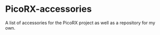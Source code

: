 # PicoRX-accessories
A list of accessories for the PicoRX project as well as a repository for my own. 
